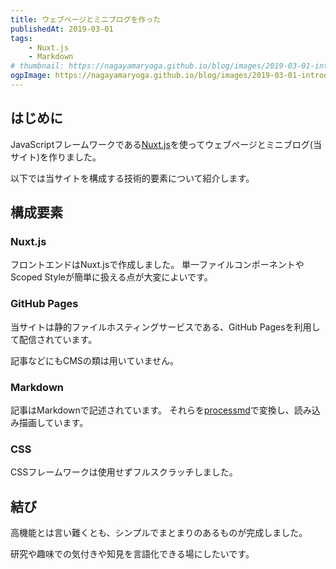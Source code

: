 ```yaml
---
title: ウェブページとミニブログを作った
publishedAt: 2019-03-01
tags:
    - Nuxt.js
    - Markdown
# thumbnail: https://nagayamaryoga.github.io/blog/images/2019-03-01-introduction.png
ogpImage: https://nagayamaryoga.github.io/blog/images/2019-03-01-introduction.png
---
```


## はじめに

JavaScriptフレームワークである[Nuxt.js](https://nuxtjs.org/)を使ってウェブページとミニブログ(当サイト)を作りました。

以下では当サイトを構成する技術的要素について紹介します。

## 構成要素

### Nuxt.js

フロントエンドはNuxt.jsで作成しました。
単一ファイルコンポーネントやScoped Styleが簡単に扱える点が大変によいです。

### GitHub Pages

当サイトは静的ファイルホスティングサービスである、GitHub Pagesを利用して配信されています。

記事などにもCMSの類は用いていません。

### Markdown

記事はMarkdownで記述されています。
それらを[processmd](https://github.com/tscanlin/processmd)で変換し、読み込み描画しています。

### CSS

CSSフレームワークは使用せずフルスクラッチしました。

## 結び

高機能とは言い難くとも、シンプルでまとまりのあるものが完成しました。

研究や趣味での気付きや知見を言語化できる場にしたいです。
